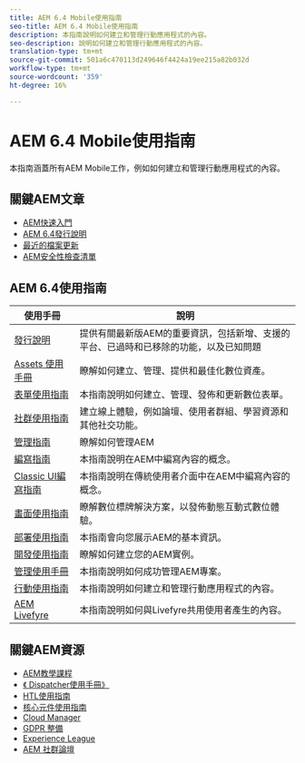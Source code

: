 ```yaml
---
title: AEM 6.4 Mobile使用指南
seo-title: AEM 6.4 Mobile使用指南
description: 本指南說明如何建立和管理行動應用程式的內容。
seo-description: 說明如何建立和管理行動應用程式的內容。
translation-type: tm+mt
source-git-commit: 501a6c470113d249646f4424a19ee215a82b032d
workflow-type: tm+mt
source-wordcount: '359'
ht-degree: 16%

---
```



# AEM 6.4 Mobile使用指南

本指南涵蓋所有AEM Mobile工作，例如如何建立和管理行動應用程式的內容。

## 關鍵AEM文章

* [AEM快速入門](https://helpx.adobe.com/experience-manager/get-started.html)
* [AEM 6.4發行說明](/help/release-notes/home.md)
* [最近的檔案更新](https://helpx.adobe.com/experience-manager/documentation-updates.html)
* [AEM安全性檢查清單](/help/sites-administering/security-checklist.md)

## AEM 6.4使用指南

| 使用手冊 | 說明 |
|--- |---|
| [發行說明](/help/release-notes/home.md) | 提供有關最新版AEM的重要資訊，包括新增、支援的平台、已過時和已移除的功能，以及已知問題 |
| [Assets 使用手冊](/help/assets/home.md) | 瞭解如何建立、管理、提供和最佳化數位資產。 |
| [表單使用指南](/help/forms/home.md) | 本指南說明如何建立、管理、發佈和更新數位表單。 |
| [社群使用指南](/help/communities/home.md) | 建立線上體驗，例如論壇、使用者群組、學習資源和其他社交功能。 |
| [管理指南](/help/sites-administering/home.md) | 瞭解如何管理AEM |
| [編寫指南](/help/sites-authoring/home.md) | 本指南說明在AEM中編寫內容的概念。 |
| [Classic UI編寫指南](/help/sites-classic-ui-authoring/home.md) | 本指南說明在傳統使用者介面中在AEM中編寫內容的概念。 |
| [畫面使用指南](https://docs.adobe.com/content/help/en/experience-manager-screens/user-guide/aem-screens-introduction.html) | 瞭解數位標牌解決方案，以發佈動態互動式數位體驗。 |
| [部署使用指南](/help/sites-deploying/home.md) | 本指南會向您展示AEM的基本資訊。 |
| [開發使用指南](/help/sites-developing/home.md) | 瞭解如何建立您的AEM實例。 |
| [管理使用手冊](/help/managing/home.md) | 本指南說明如何成功管理AEM專案。 |
| [行動使用指南](/help/mobile/home.md) | 本指南說明如何建立和管理行動應用程式的內容。 |
| [AEM Livefyre](https://docs.adobe.com/content/help/en/livefyre/using/home.html) | 本指南說明如何與Livefyre共用使用者產生的內容。 |

## 關鍵AEM資源

* [AEM教學課程](https://helpx.adobe.com/experience-manager/kt/index/aem-6-4-videos.html)
* [《 Dispatcher使用手冊》](https://docs.adobe.com/content/help/en/experience-manager-dispatcher/using/dispatcher.html)
* [HTL使用指南](https://docs.adobe.com/content/help/zh-Hant/experience-manager-htl/using/overview.html)
* [核心元件使用指南](https://docs.adobe.com/content/help/zh-Hant/experience-manager-core-components/using/introduction.html)
* [Cloud Manager](https://docs.adobe.com/content/help/zh-Hant/experience-manager-cloud-manager/using/introduction-to-cloud-manager.html)
* [GDPR 整備](/help/managing/data-protection-and-privacy.md)
* [Experience League](https://guided.adobe.com/?promoid=K42KVXHD&amp;mv=other#solutions/experience-manager)
* [AEM 社群論壇](https://forums.adobe.com/community/experience-cloud/marketing-cloud/experience-manager)
